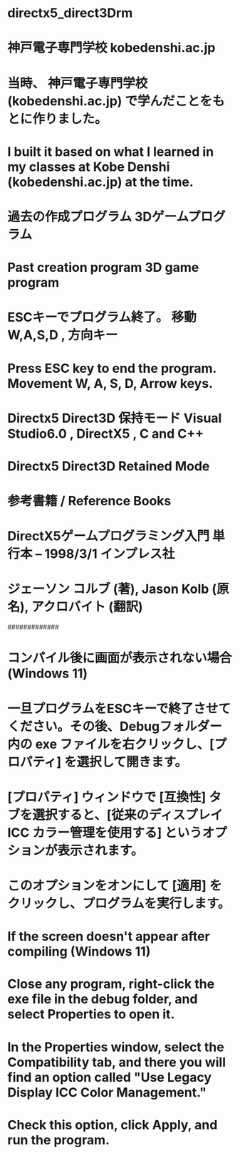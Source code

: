 # directx5_direct3Drm

# 神戸電子専門学校 kobedenshi.ac.jp
# 当時、 神戸電子専門学校(kobedenshi.ac.jp) で学んだことをもとに作りました。

# I built it based on what I learned in my classes at Kobe Denshi (kobedenshi.ac.jp) at the time.

# 過去の作成プログラム 3Dゲームプログラム
# Past creation program 3D game program

# ESCキーでプログラム終了。 移動 W,A,S,D , 方向キー
# Press ESC key to end the program. Movement W, A, S, D, Arrow keys.

# Directx5 Direct3D 保持モード Visual Studio6.0 , DirectX5 , C and C++
# Directx5 Direct3D Retained Mode

# 参考書籍 / Reference Books
# DirectX5ゲームプログラミング入門 単行本 – 1998/3/1 インプレス社
# ジェーソン コルブ (著), Jason Kolb (原名), アクロバイト (翻訳)

#############

# コンパイル後に画面が表示されない場合 (Windows 11)
#
# 一旦プログラムをESCキーで終了させてください。その後、Debugフォルダー内の exe ファイルを右クリックし、[プロパティ] を選択して開きます。
#
# [プロパティ] ウィンドウで [互換性] タブを選択すると、[従来のディスプレイ ICC カラー管理を使用する] というオプションが表示されます。
#
# このオプションをオンにして [適用] をクリックし、プログラムを実行します。


# If the screen doesn't appear after compiling (Windows 11)
#
# Close any program, right-click the exe file in the debug folder, and select Properties to open it.
#
# In the Properties window, select the Compatibility tab, and there you will find an option called "Use Legacy Display ICC Color Management."
#
# Check this option, click Apply, and run the program.